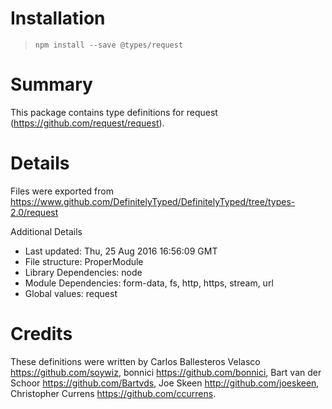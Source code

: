 # Installation
> `npm install --save @types/request`

# Summary
This package contains type definitions for request (https://github.com/request/request).

# Details
Files were exported from https://www.github.com/DefinitelyTyped/DefinitelyTyped/tree/types-2.0/request

Additional Details
 * Last updated: Thu, 25 Aug 2016 16:56:09 GMT
 * File structure: ProperModule
 * Library Dependencies: node
 * Module Dependencies: form-data, fs, http, https, stream, url
 * Global values: request

# Credits
These definitions were written by Carlos Ballesteros Velasco <https://github.com/soywiz>, bonnici <https://github.com/bonnici>, Bart van der Schoor <https://github.com/Bartvds>, Joe Skeen <http://github.com/joeskeen>, Christopher Currens <https://github.com/ccurrens>.
